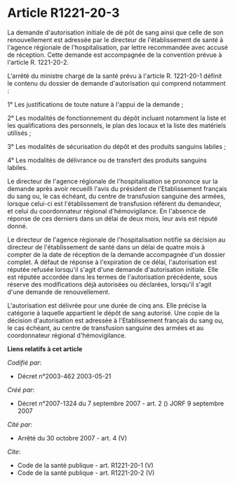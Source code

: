 # Article R1221-20-3

La demande d'autorisation initiale de dé pôt de sang ainsi que celle de son renouvellement est adressée par le directeur de
l'établissement de santé à l'agence régionale de l'hospitalisation, par lettre recommandée avec accusé de réception. Cette
demande est accompagnée de la convention prévue à l'article R. 1221-20-2.

L'arrêté du ministre chargé de la santé prévu à l'article R. 1221-20-1 définit le contenu du dossier de demande
d'autorisation qui comprend notamment :

1° Les justifications de toute nature à l'appui de la demande ;

2° Les modalités de fonctionnement du dépôt incluant notamment la liste et les qualifications des personnels, le plan des
locaux et la liste des matériels utilisés ;

3° Les modalités de sécurisation du dépôt et des produits sanguins labiles ;

4° Les modalités de délivrance ou de transfert des produits sanguins labiles.

Le directeur de l'agence régionale de l'hospitalisation se prononce sur la demande après avoir recueilli l'avis du président
de l'Etablissement français du sang ou, le cas échéant, du centre de transfusion sanguine des armées, lorsque celui-ci est
l'établissement de transfusion référent du demandeur, et celui du coordonnateur régional d'hémovigilance. En l'absence de
réponse de ces derniers dans un délai de deux mois, leur avis est réputé donné.

Le directeur de l'agence régionale de l'hospitalisation notifie sa décision au directeur de l'établissement de santé dans un
délai de quatre mois à compter de la date de réception de la demande accompagnée d'un dossier complet. A défaut de réponse à
l'expiration de ce délai, l'autorisation est réputée refusée lorsqu'il s'agit d'une demande d'autorisation initiale. Elle est
réputée accordée dans les termes de l'autorisation précédente, sous réserve des modifications déjà autorisées ou déclarées,
lorsqu'il s'agit d'une demande de renouvellement.

L'autorisation est délivrée pour une durée de cinq ans. Elle précise la catégorie à laquelle appartient le dépôt de sang
autorisé. Une copie de la décision d'autorisation est adressée à l'Etablissement français du sang ou, le cas échéant, au
centre de transfusion sanguine des armées et au coordonnateur régional d'hémovigilance.

**Liens relatifs à cet article**

_Codifié par_:

  - Décret n°2003-462 2003-05-21

_Créé par_:

  - Décret n°2007-1324 du 7 septembre 2007 - art. 2 () JORF 9 septembre 2007

_Cité par_:

  - Arrêté du 30 octobre 2007 - art. 4 (V)

_Cite_:

  - Code de la santé publique - art. R1221-20-1 (V)
  - Code de la santé publique - art. R1221-20-2 (V)
